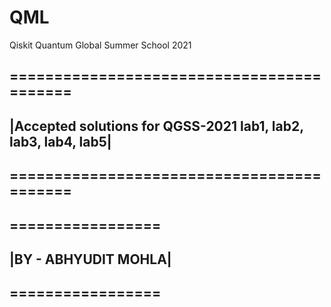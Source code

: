 # QML
Qiskit Quantum Global Summer School 2021 


## ==========================================
## |Accepted solutions for QGSS-2021 lab1, lab2, lab3, lab4, lab5|
## ==========================================
## =================
## |BY - ABHYUDIT MOHLA|
## =================


